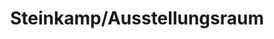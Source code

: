 ---
title: "Steinkamp/Ausstellungsraum"
url: /braunschweig/steinkamp-ausstellungsraum/
shop: Fahrrad
---